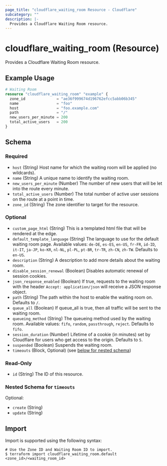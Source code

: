 ```yaml
---
page_title: "cloudflare_waiting_room Resource - Cloudflare"
subcategory: ""
description: |-
  Provides a Cloudflare Waiting Room resource.
---
```


# cloudflare_waiting_room (Resource)

Provides a Cloudflare Waiting Room resource.

## Example Usage

```terraform
# Waiting Room
resource "cloudflare_waiting_room" "example" {
  zone_id              = "ae36f999674d196762efcc5abb06b345"
  name                 = "foo"
  host                 = "foo.example.com"
  path                 = "/"
  new_users_per_minute = 200
  total_active_users   = 200
}
```
<!-- schema generated by tfplugindocs -->
## Schema

### Required

- `host` (String) Host name for which the waiting room will be applied (no wildcards).
- `name` (String) A unique name to identify the waiting room.
- `new_users_per_minute` (Number) The number of new users that will be let into the route every minute.
- `total_active_users` (Number) The total number of active user sessions on the route at a point in time.
- `zone_id` (String) The zone identifier to target for the resource.

### Optional

- `custom_page_html` (String) This is a templated html file that will be rendered at the edge.
- `default_template_language` (String) The language to use for the default waiting room page. Available values: `de-DE`, `es-ES`, `en-US`, `fr-FR`, `id-ID`, `it-IT`, `ja-JP`, `ko-KR`, `nl-NL`, `pl-PL`, `pt-BR`, `tr-TR`, `zh-CN`, `zh-TW`. Defaults to `en-US`.
- `description` (String) A description to add more details about the waiting room.
- `disable_session_renewal` (Boolean) Disables automatic renewal of session cookies.
- `json_response_enabled` (Boolean) If true, requests to the waiting room with the header `Accept: application/json` will receive a JSON response object.
- `path` (String) The path within the host to enable the waiting room on. Defaults to `/`.
- `queue_all` (Boolean) If queue_all is true, then all traffic will be sent to the waiting room.
- `queueing_method` (String) The queueing method used by the waiting room. Available values: `fifo`, `random`, `passthrough`, `reject`. Defaults to `fifo`.
- `session_duration` (Number) Lifetime of a cookie (in minutes) set by Cloudflare for users who get access to the origin. Defaults to `5`.
- `suspended` (Boolean) Suspends the waiting room.
- `timeouts` (Block, Optional) (see [below for nested schema](#nestedblock--timeouts))

### Read-Only

- `id` (String) The ID of this resource.

<a id="nestedblock--timeouts"></a>
### Nested Schema for `timeouts`

Optional:

- `create` (String)
- `update` (String)

## Import

Import is supported using the following syntax:
```shell
# Use the Zone ID and Waiting Room ID to import.
$ terraform import cloudflare_waiting_room.default <zone_id>/<waiting_room_id>
```
